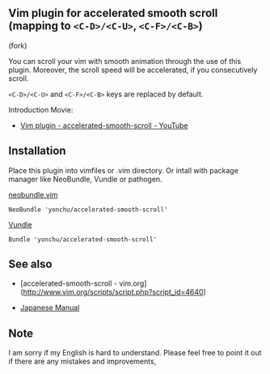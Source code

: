Vim plugin for accelerated smooth scroll (mapping to `<C-D>/<C-U>`, `<C-F>/<C-B>`)
--------------------------------------------------------------------------------------
(fork)

You can scroll your vim with smooth animation through the use of this plugin.
Moreover, the scroll speed will be accelerated, if you consecutively scroll.

`<C-D>/<C-U>` and `<C-F>/<C-B>` keys are replaced by default.

Introduction Movie:

 - [Vim plugin - accelerated-smooth-scroll - YouTube](http://www.youtube.com/watch?v=mGMgAiS8Xtg)


## Installation

Place this plugin into vimfiles or .vim directory.
Or intall with package manager like NeoBundle, Vundle or pathogen.

[neobundle.vim](https://github.com/Shougo/neobundle.vim)

```vim
NeoBundle 'yonchu/accelerated-smooth-scroll'
```

[Vundle](https://github.com/gmarik/vundle)

```vim
Bundle 'yonchu/accelerated-smooth-scroll'
```

## See also

- [accelerated-smooth-scroll - vim.org] (http://www.vim.org/scripts/script.php?script_id=4640)

- [Japanese Manual](http://yonchu.hatenablog.com/entry/2013/05/16/204727)

## Note

I am sorry if my English is hard to understand.
Please feel free to point it out if there are any mistakes and improvements,
